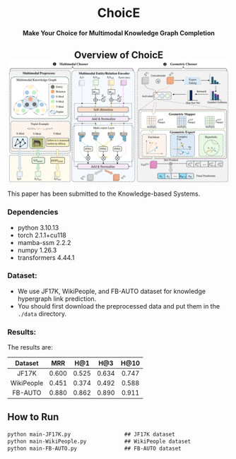 <h1 align="center">
  ChoicE
</h1>
<h4 align="center">Make Your Choice for Multimodal Knowledge Graph Completion</h4>

<h2 align="center">
  Overview of ChoicE
  <img align="center"  src="overview.pdf" alt="...">
</h2>

This paper has been submitted to the Knowledge-based Systems.

### Dependencies

- python            3.10.13
- torch             2.1.1+cu118
- mamba-ssm         2.2.2
- numpy             1.26.3
- transformers      4.44.1

### Dataset:

- We use JF17K, WikiPeople, and FB-AUTO dataset for knowledge hypergraph link prediction. 
- You should first download the preprocessed data and put them in the `./data` directory.

### Results:
The results are:

|  Dataset   |  MRR  |  H@1  |  H@3  | H@10  |
| :--------: | :---: | :---: | :---: | :---: |
|   JF17K    | 0.600 | 0.525 | 0.634 | 0.747 |
| WikiPeople | 0.451 | 0.374 | 0.492 | 0.588 |
|  FB-AUTO   | 0.880 | 0.862 | 0.890 | 0.911 |

## How to Run
```
python main-JF17K.py                 ## JF17K dataset
python main-WikiPeople.py            ## WikiPeople dataset
python main-FB-AUTO.py               ## FB-AUTO dataset
```
